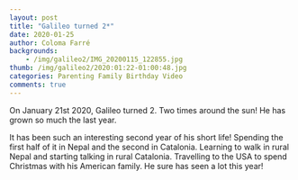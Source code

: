 ```yaml
---
layout: post
title: "Galileo turned 2*"
date: 2020-01-25
author: Coloma Farré
backgrounds:
    - /img/galileo2/IMG_20200115_122855.jpg
thumb: /img/galileo2/2020:01:22-01:00:48.jpg
categories: Parenting Family Birthday Video
comments: true
---
```

On January 21st 2020, Galileo turned 2. Two times around the sun! He has grown so much the last year.

It has been such an interesting second year of his short life! Spending the first half of it in Nepal and the second in Catalonia. Learning to walk in rural Nepal and starting talking in rural Catalonia. Travelling to the USA to spend Christmas with his American family. He sure has seen a lot this year!


